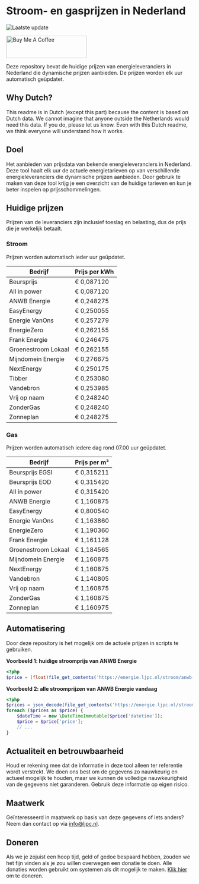 # Stroom- en gasprijzen in Nederland

![Laatste update](https://img.shields.io/badge/laatste%20update-2025--10--10%2014%3A00%20CET-brightgreen)

<a href="https://www.buymeacoffee.com/Lars-" target="_blank"><img src="https://cdn.buymeacoffee.com/buttons/v2/default-orange.png" alt="Buy Me A Coffee" height="60" style="height: 60px !important;width: 217px !important;" ></a>

Deze repository bevat de huidige prijzen van energieleveranciers in Nederland die dynamische prijzen aanbieden. De prijzen worden elk uur automatisch geüpdatet.

## Why Dutch?

This readme is in Dutch (except this part) because the content is based on Dutch data. We cannot imagine that anyone outside the Netherlands would need this data. If you do, please let us know. Even with this Dutch readme, we think
everyone will understand how it works.

## Doel

Het aanbieden van prijsdata van bekende energieleveranciers in Nederland. Deze tool haalt elk uur de actuele energietarieven op van verschillende energieleveranciers die dynamische prijzen aanbieden. Door gebruik te maken van deze tool
krijg je een overzicht van de huidige tarieven en kun je beter inspelen op prijsschommelingen.

## Huidige prijzen

Prijzen van de leveranciers zijn inclusief toeslag en belasting, dus de prijs die je werkelijk betaalt.

### Stroom

Prijzen worden automatisch ieder uur geüpdatet.

 Bedrijf | Prijs per kWh 
---------|---------------
Beursprijs | € 0,087120
All in power | € 0,087120
ANWB Energie | € 0,248275
EasyEnergy | € 0,250055
Energie VanOns | € 0,257279
EnergieZero | € 0,262155
Frank Energie | € 0,246475
Groenestroom Lokaal | € 0,262155
Mijndomein Energie | € 0,276675
NextEnergy | € 0,250175
Tibber | € 0,253080
Vandebron | € 0,253985
Vrij op naam | € 0,248240
ZonderGas | € 0,248240
Zonneplan | € 0,248275


### Gas

Prijzen worden automatisch iedere dag rond 07.00 uur geüpdatet.

 Bedrijf | Prijs per m³ 
---------|--------------
Beursprijs EGSI | € 0,315211
Beursprijs EOD | € 0,315420
All in power | € 0,315420
ANWB Energie | € 1,160875
EasyEnergy | € 0,800540
Energie VanOns | € 1,163860
EnergieZero | € 1,190360
Frank Energie | € 1,161128
Groenestroom Lokaal | € 1,184565
Mijndomein Energie | € 1,160875
NextEnergy | € 1,160875
Vandebron | € 1,140805
Vrij op naam | € 1,160875
ZonderGas | € 1,160875
Zonneplan | € 1,160975


## Automatisering

Door deze repository is het mogelijk om de actuele prijzen in scripts te gebruiken.

**Voorbeeld 1: huidige stroomprijs van ANWB Energie**

```php
<?php
$price = (float)file_get_contents('https://energie.ljpc.nl/stroom/anwb-energie-nu.txt');

```

**Voorbeeld 2: alle stroomprijzen van ANWB Energie vandaag**

```php
<?php
$prices = json_decode(file_get_contents('https://energie.ljpc.nl/stroom/all-in-power-vandaag.json'),true);
foreach ($prices as $price) {
    $dateTime = new \DateTimeImmutable($price['datetime']);
    $price = $price['price'];
    // ...
}
```

## Actualiteit en betrouwbaarheid

Houd er rekening mee dat de informatie in deze tool alleen ter referentie wordt verstrekt. We doen ons best om de gegevens zo nauwkeurig en actueel mogelijk te houden, maar we kunnen de volledige nauwkeurigheid van de gegevens niet
garanderen. Gebruik deze informatie op eigen risico.

## Maatwerk

Geïnteresseerd in maatwerk op basis van deze gegevens of iets anders? Neem dan contact op
via [info@ljpc.nl](mailto:info@ljpc.nl?subject=Energie%20prijzen).

## Doneren

Als we je zojuist een hoop tijd, geld of gedoe bespaard hebben, zouden we het fijn vinden als je zou willen overwegen een
donatie te doen. Alle donaties worden gebruikt om systemen als dit mogelijk te
maken. [Klik hier](https://www.buymeacoffee.com/Lars-) om te doneren.
